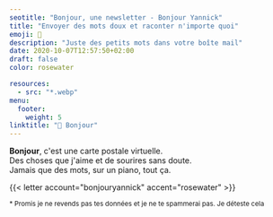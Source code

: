 ```yaml
---
seotitle: "Bonjour, une newsletter - Bonjour Yannick"
title: "Envoyer des mots doux et raconter n'importe quoi"
emoji: 💌
description: "Juste des petits mots dans votre boîte mail"
date: 2020-10-07T12:57:50+02:00
draft: false
color: rosewater

resources:
  - src: "*.webp"
menu:
  footer:
    weight: 5
linktitle: "💌 Bonjour"
---
```



**Bonjour**, c'est une carte postale virtuelle.   
Des choses que j'aime et de sourires sans doute.  
Jamais que des mots, sur un piano, tout ça.


{{< letter account="bonjouryannick" accent="rosewater" >}}

<small>
* Promis je ne revends pas tes données et je ne te spammerai pas. Je déteste cela
</small>

